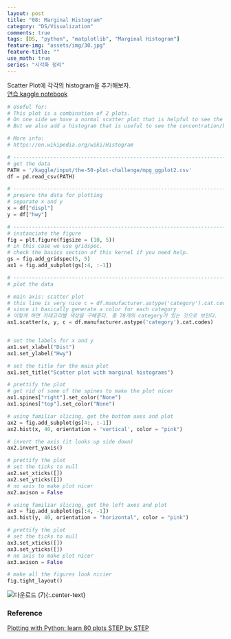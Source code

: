 ```yaml
---
layout: post
title: "08: Marginal Histogram"
category: "DS/Visualization"
comments: true
tags: [DS, "python", "matplotlib", "Marginal Histogram"]
feature-img: "assets/img/30.jpg"
feature-title: ""
use_math: true
series: "시각화 정리"
---
```


Scatter Plot에 각각의 histogram을 추가해보자.  
[연습 kaggle notebook](https://www.kaggle.com/wansook0316/plotting-with-python-learn-80-plots-step-by-step/edit)


```python
# Useful for:
# This plot is a combination of 2 plots.
# On one side we have a normal scatter plot that is helpful to see the relationship between data (x and y axis)
# But we also add a histogram that is useful to see the concentration/bins and the distribution of a series.

# More info: 
# https://en.wikipedia.org/wiki/Histogram

# ----------------------------------------------------------------------------------------------------
# get the data
PATH = '/kaggle/input/the-50-plot-challenge/mpg_ggplot2.csv'
df = pd.read_csv(PATH)

# ----------------------------------------------------------------------------------------------------
# prepare the data for plotting
# separate x and y
x = df["displ"]
y = df["hwy"]

# ----------------------------------------------------------------------------------------------------
# instanciate the figure
fig = plt.figure(figsize = (10, 5))
# in this case we use gridspec.
# check the basics section of this kernel if you need help.
gs = fig.add_gridspec(5, 5)
ax1 = fig.add_subplot(gs[:4, :-1])

# ----------------------------------------------------------------------------------------------------
# plot the data

# main axis: scatter plot
# this line is very nice c = df.manufacturer.astype('category').cat.codes
# since it basically generate a color for each category
# 이렇게 하면 카테고리별 색상을 구해준다. 총 78개의 category가 있는 것으로 보인다.
ax1.scatter(x, y, c = df.manufacturer.astype('category').cat.codes) 


# set the labels for x and y
ax1.set_xlabel("Dist")
ax1.set_ylabel("Hwy")

# set the title for the main plot
ax1.set_title("Scatter plot with marginal histograms")

# prettify the plot
# get rid of some of the spines to make the plot nicer
ax1.spines["right"].set_color("None")
ax1.spines["top"].set_color("None")

# using familiar slicing, get the bottom axes and plot
ax2 = fig.add_subplot(gs[4:, :-1])
ax2.hist(x, 40, orientation = 'vertical', color = "pink")

# invert the axis (it looks up side down)
ax2.invert_yaxis()

# prettify the plot
# set the ticks to null
ax2.set_xticks([])
ax2.set_yticks([])
# no axis to make plot nicer
ax2.axison = False

# using familiar slicing, get the left axes and plot
ax3 = fig.add_subplot(gs[:4, -1])
ax3.hist(y, 40, orientation = "horizontal", color = "pink")

# prettify the plot
# set the ticks to null
ax3.set_xticks([])
ax3.set_yticks([])
# no axis to make plot nicer
ax3.axison = False

# make all the figures look nicier
fig.tight_layout()

```

![다운로드 (7)](https://user-images.githubusercontent.com/37871541/82113783-9ab8a400-9793-11ea-9f49-4f2c82eeb6f0.png){:.center-text}


### Reference
[Plotting with Python: learn 80 plots STEP by STEP](https://www.kaggle.com/python10pm/plotting-with-python-learn-80-plots-step-by-step)